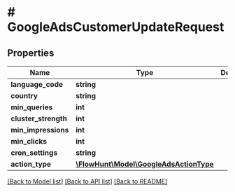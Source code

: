 # # GoogleAdsCustomerUpdateRequest

## Properties

Name | Type | Description | Notes
------------ | ------------- | ------------- | -------------
**language_code** | **string** |  | [optional]
**country** | **string** |  | [optional]
**min_queries** | **int** |  | [optional]
**cluster_strength** | **int** |  | [optional]
**min_impressions** | **int** |  | [optional]
**min_clicks** | **int** |  | [optional]
**cron_settings** | **string** |  | [optional]
**action_type** | [**\FlowHunt\Model\GoogleAdsActionType**](GoogleAdsActionType.md) |  | [optional]

[[Back to Model list]](../../README.md#models) [[Back to API list]](../../README.md#endpoints) [[Back to README]](../../README.md)
